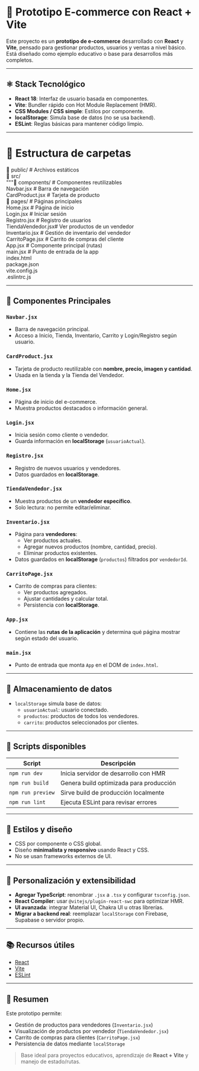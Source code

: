 # 🛒 Prototipo E-commerce con React + Vite

Este proyecto es un **prototipo de e-commerce** desarrollado con **React** y **Vite**, pensado para gestionar productos, usuarios y ventas a nivel básico.  
Está diseñado como ejemplo educativo o base para desarrollos más completos.

---

## ⚛️ Stack Tecnológico

- **React 18**: Interfaz de usuario basada en componentes.  
- **Vite**: Bundler rápido con Hot Module Replacement (HMR).  
- **CSS Modules / CSS simple**: Estilos por componente.  
- **localStorage**: Simula base de datos (no se usa backend).  
- **ESLint**: Reglas básicas para mantener código limpio.

---

# 📂 Estructura de carpetas      

📁 public/            # Archivos estáticos  
📁 src/  
  """📁 components/      # Componentes reutilizables  
    Navbar.jsx        # Barra de navegación  
    CardProduct.jsx   # Tarjeta de producto  
  📁 pages/           # Páginas principales  
    Home.jsx          # Página de inicio  
    Login.jsx         # Iniciar sesión  
    Registro.jsx      # Registro de usuarios  
    TiendaVendedor.jsx# Ver productos de un vendedor  
    Inventario.jsx    # Gestión de inventario del vendedor  
    CarritoPage.jsx   # Carrito de compras del cliente  
  App.jsx             # Componente principal (rutas)  
  main.jsx            # Punto de entrada de la app  
index.html  
package.json  
vite.config.js  
.eslintrc.js  

---

## 🧩 Componentes Principales

### `Navbar.jsx`
- Barra de navegación principal.  
- Acceso a Inicio, Tienda, Inventario, Carrito y Login/Registro según usuario.

### `CardProduct.jsx`
- Tarjeta de producto reutilizable con **nombre, precio, imagen y cantidad**.  
- Usada en la tienda y la Tienda del Vendedor.

### `Home.jsx`
- Página de inicio del e-commerce.  
- Muestra productos destacados o información general.

### `Login.jsx`
- Inicia sesión como cliente o vendedor.  
- Guarda información en **localStorage** (`usuarioActual`).

### `Registro.jsx`
- Registro de nuevos usuarios y vendedores.  
- Datos guardados en **localStorage**.

### `TiendaVendedor.jsx`
- Muestra productos de un **vendedor específico**.  
- Solo lectura: no permite editar/eliminar.

### `Inventario.jsx`
- Página para **vendedores**:  
  - Ver productos actuales.  
  - Agregar nuevos productos (nombre, cantidad, precio).  
  - Eliminar productos existentes.  
- Datos guardados en **localStorage** (`productos`) filtrados por `vendedorId`.

### `CarritoPage.jsx`
- Carrito de compras para clientes:  
  - Ver productos agregados.  
  - Ajustar cantidades y calcular total.  
  - Persistencia con **localStorage**.

### `App.jsx`
- Contiene las **rutas de la aplicación** y determina qué página mostrar según estado del usuario.

### `main.jsx`
- Punto de entrada que monta `App` en el DOM de `index.html`.

---

## 💾 Almacenamiento de datos

- `localStorage` simula base de datos:  
  - `usuarioActual`: usuario conectado.  
  - `productos`: productos de todos los vendedores.  
  - `carrito`: productos seleccionados por clientes.

---

## 🚀 Scripts disponibles

| Script             | Descripción                                         |
|-------------------|---------------------------------------------------|
| `npm run dev`      | Inicia servidor de desarrollo con HMR             |
| `npm run build`    | Genera build optimizada para producción           |
| `npm run preview`  | Sirve build de producción localmente             |
| `npm run lint`     | Ejecuta ESLint para revisar errores              |

---

## 🎨 Estilos y diseño

- CSS por componente o CSS global.  
- Diseño **minimalista y responsivo** usando React y CSS.  
- No se usan frameworks externos de UI.

---

## 🔧 Personalización y extensibilidad

- **Agregar TypeScript**: renombrar `.jsx` a `.tsx` y configurar `tsconfig.json`.  
- **React Compiler**: usar `@vitejs/plugin-react-swc` para optimizar HMR.  
- **UI avanzada**: integrar Material UI, Chakra UI u otras librerías.  
- **Migrar a backend real**: reemplazar `localStorage` con Firebase, Supabase o servidor propio.

---

## 📚 Recursos útiles

- [React](https://reactjs.org/docs/getting-started.html)  
- [Vite](https://vitejs.dev/)  
- [ESLint](https://eslint.org/docs/latest/)  

---

## 📝 Resumen

Este prototipo permite:

- Gestión de productos para vendedores (`Inventario.jsx`)  
- Visualización de productos por vendedor (`TiendaVendedor.jsx`)  
- Carrito de compras para clientes (`CarritoPage.jsx`)  
- Persistencia de datos mediante `localStorage`  

> Base ideal para proyectos educativos, aprendizaje de **React + Vite** y manejo de estado/rutas.

